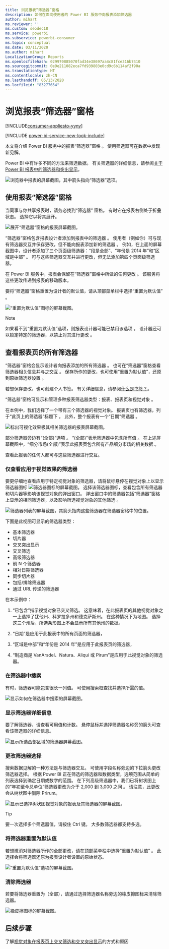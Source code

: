 ```yaml
---
title: 浏览报表“筛选器”窗格
description: 如何在面向使用者的 Power BI 服务中向报表添加筛选器
author: mihart
ms.reviewer: ''
ms.custom: seodec18
ms.service: powerbi
ms.subservice: powerbi-consumer
ms.topic: conceptual
ms.date: 03/11/2020
ms.author: mihart
LocalizationGroup: Reports
ms.openlocfilehash: 029970885070fad34e38697aa4c81fce316b7410
ms.sourcegitcommit: 0e9e211082eca7fd939803e0cd9c6b114af2f90a
ms.translationtype: HT
ms.contentlocale: zh-CN
ms.lasthandoff: 05/13/2020
ms.locfileid: "83277654"
---
```

# <a name="take-a-tour-of-the-report-filters-pane"></a>浏览报表“筛选器”窗格

[!INCLUDE[consumer-appliesto-yyny](../includes/consumer-appliesto-yyny.md)]

[!INCLUDE [power-bi-service-new-look-include](../includes/power-bi-service-new-look-include.md)]

本文将介绍 Power BI 服务中的报表“筛选器”窗格  。 使用筛选器可在数据中发现新见解。

Power BI 中有许多不同的方法来筛选数据。 有关筛选器的详细信息，请参阅[关于 Power BI 报表中的筛选器和突出显示](../create-reports/power-bi-reports-filters-and-highlighting.md)。

![浏览器中报表的屏幕截图，其中箭头指向“筛选器”选项。](media/end-user-report-filter/power-bi-report.png)

## <a name="working-with-the-report-filters-pane"></a>使用报表“筛选器”窗格

当同事与你共享报表时，请务必找到“筛选器”  窗格。 有时它在报表右侧处于折叠状态。 选择它以将其展开。

![展开“筛选器”窗格的报表屏幕截图。](media/end-user-report-filter/power-bi-expand-filter-pane.png)

“筛选器”窗格包含报表设计者添加到报表中的筛选器   。 使用者（例如你）可与现有筛选器交互并保存更改，但不能向报表添加新的筛选器  。 例如，在上面的屏幕截图中，设计者添加了三个页面级筛选器：“段是全部”、“年份是 2014 年”和“区域是中部”    。 可与这些筛选器交互并进行更改，但无法添加第四个页面级筛选器。

在 Power BI 服务中，报表会保留在“筛选器”窗格中所做的任何更改  。 该服务将这些更改传递到报表的移动版本。 

要将“筛选器”窗格重置为设计者的默认值，请从顶部菜单栏中选择“重置为默认值”   。

![“重置为默认值”图标的屏幕截图。](media/end-user-report-filter/power-bi-reset-icon.png) 

> [!NOTE]
> 如果看不到“重置为默认值”选项，则报表设计器可能已禁用该选项   。 设计器还可以锁定特定的筛选器，以禁止对其进行更改  。

## <a name="view-all-the-filters-for-a-report-page"></a>查看报表页的所有筛选器

“筛选器”窗格会显示设计者向报表添加的所有筛选器  。 也可在“筛选器”窗格查看筛选器相关信息并与之交互  。 保存所作的更改，也可使用“重置为默认值”，还原到原始筛选器设置  。

若想保存更改，也可创建个人书签。 有关详细信息，请参阅[什么是书签？](end-user-bookmarks.md)。

“筛选器”窗格可显示和管理多种报表筛选器类型：报表、报表页和视觉对象  。

在本例中，我们选择了一个带有三个筛选器的视觉对象。 报表页也有筛选器，列于“此页上的筛选器”标题下  。 此外，整个报表有一个“日期”筛选器  。

![标出可视化效果极其相关筛选器的报表屏幕截图。](media/end-user-report-filter/power-bi-filters-pane.png)

部分筛选器旁边有“(全部)”选项  。 “(全部)”表示筛选器中包含所有值  。 在上述屏幕截图中，“细分市场(全部)”表示此报表页包含所有产品细分市场的相关数据  。 

查看此报表的任何人都可与这些筛选器进行交互。

### <a name="view-only-those-filters-applied-to-a-visual"></a>仅查看应用于视觉效果的筛选器

要更仔细地查看应用于特定视觉对象的筛选器，请将鼠标悬停在视觉对象上以显示筛选器图标 ![筛选器图标的屏幕截图](media/end-user-report-filter/power-bi-filter-icon.png)。 选择该筛选器图标，查看包含所有筛选器和切片器等影响该视觉对象的弹出窗口。 弹出窗口中的筛选器包括“筛选器”窗格上显示的相同筛选器，以及影响所选视觉对象的其他筛选  。

![筛选器列表的屏幕截图，其箭头指向这些筛选器在筛选器窗格中的位置。](media/end-user-report-filter/power-bi-hover-filters.png)

下面是此视图可显示的筛选器类型：

- 基本筛选器
- 切片器
- 交叉突出显示
- 交叉筛选
- 高级筛选器
- 前 N 个筛选器
- 相对日期筛选器
- 同步切片器
- 包括/排除筛选器
- 通过 URL 传递的筛选器

在本示例中：
1.  “已包含”指示视觉对象已交叉筛选。 这意味着，在此报表页的其他视觉对象之一上选择了犹他州、科罗拉多州和德克萨斯州。 在这种情况下为地图。 选择这三个州后，所选条形图上不会显示所有其他州的数据。  

1.  “日期”是应用于此报表中的所有页面的筛选器，

1.   “区域是中部”和“年份是 2014 年”是应用于此报表页的筛选器，

4.  “制造商是 VanArsdel、Natura、Aliqui 或 Pirum”是应用于此视觉对象的筛选器。


### <a name="search-in-a-filter"></a>在筛选器中搜索

有时，筛选器可能包含很长一列值。 可使用搜索框查找并选择所需的值。

![显示如何在筛选器中搜索的屏幕截图。](media/end-user-report-filter/power-bi-search.png)

### <a name="display-filter-details"></a>显示筛选器详细信息

要了解筛选器，请查看可用值和计数。  悬停鼠标并选择筛选器名称旁的箭头可查看该筛选器的详细信息。
  
![显示所选西部区域的筛选器屏幕截图。](media/end-user-report-filter/power-bi-filter-expand.png)

### <a name="change-filter-selections"></a>更改筛选器选择

搜索数据见解的一种方法是与筛选器交互。 可使用字段名称旁边的下拉箭头更改筛选器选择。  根据 Power BI 正在筛选的筛选器和数据类型，选项范围从简单的列表选择到确定日期或数字的范围。 在下列高级筛选器中，我们已将树状图上的“年初至今总单位”筛选器更改为介于 2,000 到 3,000 之间  。 请注意，此更改会从树状图中删除 Prirum。
  
![显示已选择树状图视觉对象的报表及其筛选器的屏幕截图。](media/end-user-report-filter/power-bi-treemap-filters.png)

> [!TIP]
> 要一次选择多个筛选器值，请按住 Ctrl 键。 大多数筛选器都支持多选。

### <a name="reset-filter-to-default"></a>将筛选器重置为默认值

若想撤消对筛选器所作的全部更改，请在顶部菜单栏中选择“重置为默认值”  。  此选择会将筛选器还原为报表设计者设置的原始状态。

![“重置为默认值”选项的屏幕截图。](media/end-user-report-filter/power-bi-reset-icon.png)

### <a name="clear-a-filter"></a>清除筛选器

若要将筛选器重置为（全部），请通过选择筛选器名称旁边的橡皮擦图标来清除筛选器。

![橡皮擦图标的屏幕截图。](media/end-user-report-filter/power-bi-eraser.png)
  
<!--  too much detail for consumers

## Types of filters: text field filters
### List mode
Ticking a checkbox either selects or deselects the value. The **All** checkbox can be used to toggle the state of all checkboxes on or off. The checkboxes represent all the available values for that field.  As you adjust the filter, the restatement updates to reflect your choices. 

![list mode filter](media/end-user-report-filter/power-bi-restatement-new.png)

Note how the restatement now says "is Mar, Apr or May".

### Advanced mode
Select **Advanced Filtering** to switch to advanced mode. Use the dropdown controls and text boxes to identify which fields to include. By choosing between **And** and **Or**, you can build complex filter expressions. Select the **Apply Filter** button when you've set the values you want.  

![advanced mode](media/end-user-report-filter/power-bi-advanced.png)

## Types of filters: numeric field filters
### List mode
If the values are finite, selecting the field name displays a list.  See **Text field filters** &gt; **List mode** above for help using checkboxes.   

### Advanced mode
If the values are infinite or represent a range, selecting the field name opens the advanced filter mode. Use the dropdown and text boxes to specify a range of values that you want to see. 

![advanced filter](media/end-user-report-filter/power-bi-dropdown-and-text.png)

By choosing between **And** and **Or**, you can build complex filter expressions. Select the **Apply Filter** button when you've set the values you want.

## Types of filters: date and time
### List mode
If the values are finite, selecting the field name displays a list.  See **Text field filters** &gt; **List mode** above for help using checkboxes.   

### Advanced mode
If the field values represent date or time, you can specify a start/end time when using Date/Time filters.  

![datetime filter](media/end-user-report-filter/pbi_date-time-filters.png)

-->

## <a name="next-steps"></a>后续步骤

了解[视觉对象在报表页上交叉筛选和交叉突出显示](end-user-interactions.md)的方式和原因
